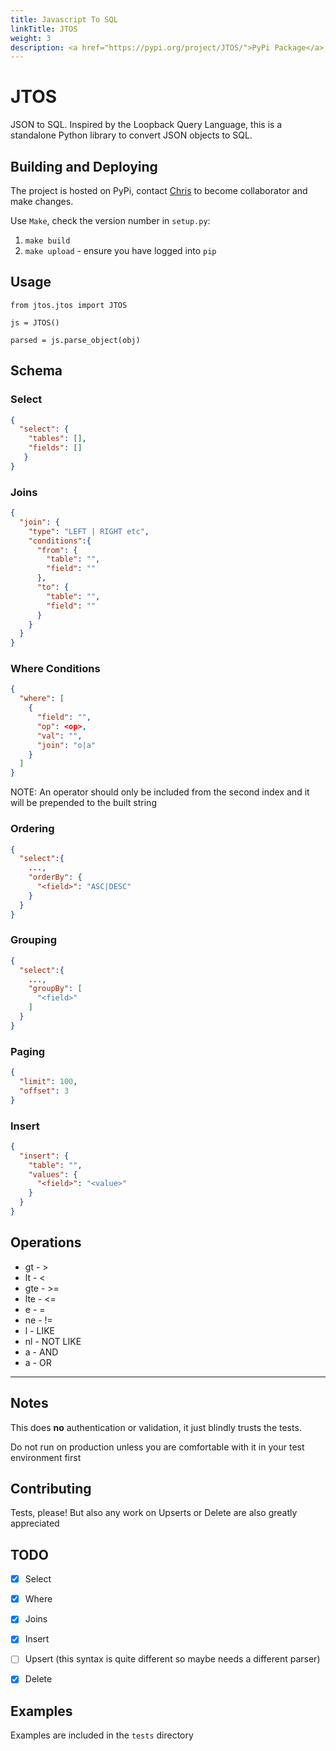 ```yaml
---
title: Javascript To SQL
linkTitle: JTOS
weight: 3
description: <a href="https://pypi.org/project/JTOS/">PyPi Package</a>
---
```


# JTOS

JSON to SQL. Inspired by the Loopback Query Language, this is a standalone Python library to convert JSON objects to SQL.

## Building and Deploying

The project is hosted on PyPi, contact [Chris](mailto:chris@gwillia.ms) to become collaborator and make changes.

Use `Make`, check the version number in `setup.py`:

1. `make build`
2. `make upload` - ensure you have logged into `pip`

## Usage

```
from jtos.jtos import JTOS

js = JTOS()

parsed = js.parse_object(obj)

```

## Schema

### Select
```json
{
  "select": {
    "tables": [],
    "fields": []
   }
}
```
### Joins
```json
{
  "join": {
    "type": "LEFT | RIGHT etc",
    "conditions":{
      "from": {
        "table": "",
        "field": ""
      },
      "to": {
        "table": "",
        "field": ""
      }
    } 
  }
}
```

### Where Conditions
```json
{
  "where": [
    {
      "field": "",
      "op": <op>,
      "val": "",
      "join": "o|a"
    }
  ]
}
```

NOTE: An operator should only be included from the second index and it will be prepended to the built string

### Ordering
```json
{
  "select":{
    ...,
    "orderBy": {
      "<field>": "ASC|DESC"
    }
  }
}
```
### Grouping
```json
{
  "select":{
    ...,
    "groupBy": [
      "<field>"
    ]
  }
}
```
### Paging
```json
{
  "limit": 100,
  "offset": 3
}
```
### Insert
```json
{
  "insert": {
    "table": "",
    "values": {
      "<field>": "<value>"
    }
  }
}
```


## Operations

* gt - >
* lt - <
* gte - >=
* lte - <=
* e - =
* ne - !=
* l - LIKE
* nl - NOT LIKE
* a - AND
* a - OR

---

## Notes

This does **no** authentication or validation,
it just blindly trusts the tests.

Do not run on production unless you are comfortable with it in your test environment first

## Contributing

Tests, please! But also any work on Upserts or Delete are also greatly appreciated

## TODO

* [X] Select
* [X] Where
* [X] Joins
* [X] Insert
* [ ] Upsert (this syntax is quite different so maybe needs a different parser)
* [X] Delete


## Examples
  
Examples are included in the `tests` directory

